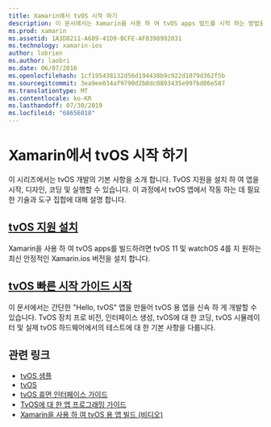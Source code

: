 ```yaml
---
title: Xamarin에서 tvOS 시작 하기
description: 이 문서에서는 Xamarin을 사용 하 여 tvOS apps 빌드를 시작 하는 방법을 설명 합니다. 설치 가이드 및 빠른 시작 가이드에 연결 됩니다.
ms.prod: xamarin
ms.assetid: 1A3D8211-A689-41D9-BCFE-AF8398992031
ms.technology: xamarin-ios
author: lobrien
ms.author: laobri
ms.date: 06/07/2016
ms.openlocfilehash: 1cf195438132d56d194438b9c922d1079d362f5b
ms.sourcegitcommit: 3ea9ee034af9790d2b0dc0893435e997bd06e587
ms.translationtype: MT
ms.contentlocale: ko-KR
ms.lasthandoff: 07/30/2019
ms.locfileid: "68656018"
---
```

# <a name="getting-started-with-tvos-in-xamarin"></a>Xamarin에서 tvOS 시작 하기

이 시리즈에서는 tvOS 개발의 기본 사항을 소개 합니다. TvOS 지원을 설치 하 여 앱을 시작, 디자인, 코딩 및 실행할 수 있습니다. 이 과정에서 tvOS 앱에서 작동 하는 데 필요한 기술과 도구 집합에 대해 설명 합니다.

## <a name="installing-tvos-supportiostvosget-startedinstallationmd"></a>[tvOS 지원 설치](~/ios/tvos/get-started/installation.md)

Xamarin을 사용 하 여 tvOS apps를 빌드하려면 tvOS 11 및 watchOS 4를 지 원하는 최신 안정적인 Xamarin.ios 버전을 설치 합니다.

## <a name="hello-tvos-quick-start-guideiostvosget-startedhello-tvosmd"></a>[tvOS 빠른 시작 가이드 시작](~/ios/tvos/get-started/hello-tvos.md)

이 문서에서는 간단한 "Hello, tvOS" 앱을 만들어 tvOS 용 앱을 신속 하 게 개발할 수 있습니다. TvOS 장치 프로 비전, 인터페이스 생성, tvOS에 대 한 코딩, tvOS 시뮬레이터 및 실제 tvOS 하드웨어에서의 테스트에 대 한 기본 사항을 다룹니다.


## <a name="related-links"></a>관련 링크

- [tvOS 샘플](https://docs.microsoft.com/samples/browse/?products=xamarin&term=Xamarin.iOS+tvOS)
- [tvOS](https://developer.apple.com/tvos/)
- [tvOS 휴먼 인터페이스 가이드](https://developer.apple.com/tvos/human-interface-guidelines/)
- [TvOS에 대 한 앱 프로그래밍 가이드](https://developer.apple.com/library/prerelease/tvos/documentation/General/Conceptual/AppleTV_PG/)
- [Xamarin을 사용 하 여 tvOS 용 앱 빌드 (비디오)](https://university.xamarin.com/lightninglectures/tvos-with-xamarin)
